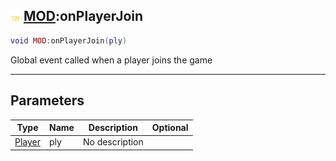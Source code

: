 ## ![shared](../../.gitbook/assets/shared.png) [MOD](./readme/mod.md):onPlayerJoin

```lua
void MOD:onPlayerJoin(ply)
```

Global event called when a player joins the game

------
## Parameters

| Type   | Name | Description | Optional |
| ------ | ---- | ----------- | -------: |
| [Player](./readme/player.md) | ply | No description |  |

